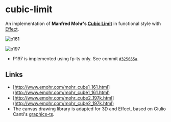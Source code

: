 # cubic-limit

An implementation of **Manfred Mohr's [Cubic Limit](http://www.emohr.com/paris-1975/catalog/layoutcatalog75.html)** in functional style with [Effect](https://effect.website).

![p161](./p161.png)

![p197](./p197.png)

- P197 is implemented using fp-ts only. See commit [`#325655a`](https://github.com/tetsuo/cubic-limit/tree/325655a61a3c29c2f999c8d30810385ec7979413).

## Links

- [http://www.emohr.com/mohr_cube1_161.html](http://www.emohr.com/mohr_cube1_161.html)
- [http://www.emohr.com/mohr_cube2_197k.html](http://www.emohr.com/mohr_cube2_197k.html)
- The canvas drawing library is adapted for 3D and Effect, based on Giulio Canti's [graphics-ts](https://github.com/gcanti/graphics-ts).
